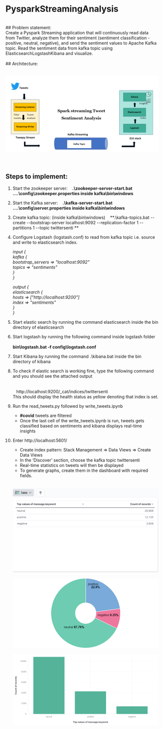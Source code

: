 # PysparkStreamingAnalysis
<br />
## Problem statement:
<br />Create a Pyspark Streaming application that will continuously read data from Twitter, analyze them for their sentiment (sentiment classification - positive, neutral, negative), and send the sentiment values to Apache Kafka topic. Read the sentiment data from kafka topic using ElasticsearchLogstashKibana and visualize.
<br /><br />
## Architecture:

<br/><img src="flowchart.png" alt="flowchart" /><br/>
   <br /><br />
## Steps to implement: 

1.	Start the zookeeper server: 
&nbsp;&nbsp; **.\zookeeper-server-start.bat ..\..\config\zookeeper.properties inside kafka\bin\windows**

2. Start the Kafka server: 
&nbsp;&nbsp; **.\kafka-server-start.bat ..\..\config\server.properties inside kafka\bin\windows**

3. Create kafka topic: (inside kafka\bin\windows)
&nbsp;&nbsp; **.\kafka-topics.bat --create --bootstrap-server localhost:9092 --replication-factor 1 --partitions 1 --topic twittersenti **

4. Configure Logstash (logstash.conf) to read from kafka topic i.e. source and write to elasticsearch index. <br/>

	*input {*<br/>
	 *kafka {* <br/>
	    *bootstrap_servers => "localhost:9092"*
	    <br/>
	    *topics => "sentiments"*
	    <br/>
	    *}* 
	    <br />
	*}* <br/>

	*output {* <br />
	  *elasticsearch {* <br />
	    *hosts => ["http://localhost:9200"]* <br/>
		*index => "sentiments"* <br/>
	  *}*<br/>
	*}<br/>*

5. Start elastic search by running the command elasticsearch inside the bin directory of elasticsearch <br/>

6. Start logstash by running the following command inside logstash folder
&nbsp;&nbsp; **<br/>bin\logstash.bat -f config\logstash.conf<br/>**

7. Start Kibana by running the command .\kibana.bat inside the bin directory of kibana <br/>

8. To check if elastic search is working fine, type the following command and you should see the attached output <br/>
<br/><br/> &nbsp;&nbsp;  http://localhost:9200/_cat/indices/twittersenti <br/>
This should display the health status as yellow denoting that index is set.<br/>

9. Run the read_tweets.py followed by write_tweets.ipynb <br/>
	*	**#covid** tweets are filtered <br/>
	*	Once the last cell of the write_tweets.ipynb is run, tweets gets classified based on sentiments and kibana displays real-time insights <br/>

10. Enter http://localhost:5601/
	*	Create index pattern: Stack Management => Data Views => Create Data Views<br/>
	*	In the ‘Discover’ section, choose the kafka topic twittersenti<br/>
	*	Real-time statistics on tweets will then be displayed<br/>
	*	To generate graphs, create them in the dashboard with required fields.<br/>

	<br/><img src="1.png" alt="1" /><br/>
	<br/><img src="2.png" alt="2" /><br/>
	<br/><img src="3.png" alt="3" /><br/>


